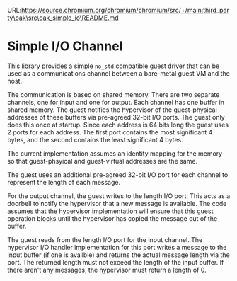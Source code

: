 URL:https://source.chromium.org/chromium/chromium/src/+/main:third_party\oak\src\oak_simple_io\README.md
# Simple I/O Channel

This library provides a simple `no_std` compatible guest driver that can be used
as a communications channel between a bare-metal guest VM and the host.

The communication is based on shared memory. There are two separate channels,
one for input and one for output. Each channel has one buffer in shared memory.
The guest notifies the hypervisor of the guest-physical addresses of these
buffers via pre-agreed 32-bit I/O ports. The guest only does this once at
startup. Since each address is 64 bits long the guest uses 2 ports for each
address. The first port contains the most significant 4 bytes, and the second
contains the least significant 4 bytes.

The current implementation assumes an identity mapping for the memory so that
guest-phsyical and guest-virtual addresses are the same.

The guest uses an additional pre-agreed 32-bit I/O port for each channel to
represent the length of each message.

For the output channel, the guest writes to the length I/O port. This acts as a
doorbell to notify the hypervisor that a new message is available. The code
assumes that the hypervisor implementation will ensure that this guest operation
blocks until the hypervisor has copied the message out of the buffer.

The guest reads from the length I/O port for the input channel. The hypervisor
I/O handler implementation for this port writes a message to the input buffer
(if one is availble) and returns the actual message length via the port. The
returned length must not exceed the length of the input buffer. If there aren't
any messages, the hypervisor must return a length of 0.
